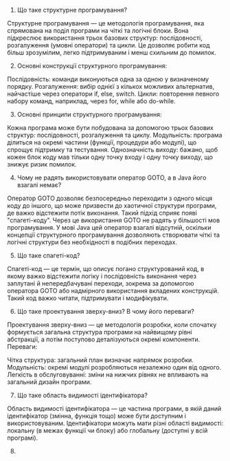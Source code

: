 1. Що таке структурне програмування?

Структурне програмування — це методологія програмування, яка спрямована на поділ програми на чіткі та логічні блоки. Вона підкреслює використання трьох базових структур: послідовності, розгалуження (умовні оператори) та цикли. Це дозволяє робити код більш зрозумілим, легко підтримуваним і менш схильним до помилок.

2. Основні конструкції структурного програмування:

Послідовність: команди виконуються одна за одною у визначеному порядку.
Розгалуження: вибір однієї з кількох можливих альтернатив, найчастіше через оператори if, else, switch.
Цикли: повторення певного набору команд, наприклад, через for, while або do-while.

3. Основні принципи структурного програмування:

Кожна програма може бути побудована за допомогою трьох базових структур: послідовності, розгалуження та циклу.
Модульність: програма ділиться на окремі частини (функції, процедури або модулі), що спрощує підтримку та тестування.
Однозначність виходу: бажано, щоб кожен блок коду мав тільки одну точку входу і одну точку виходу, що знижує ризик помилок.

4. Чому не радять використовувати оператор GOTO, а в Java його взагалі немає?

Оператор GOTO дозволяє безпосередньо переходити з одного місця коду до іншого, що може призвести до хаотичної структури програми, де важко відстежити потік виконання. Такий підхід сприяє появі "спагеті-коду". Через це використання GOTO не радять у більшості мов програмування. У мові Java цей оператор взагалі відсутній, оскільки концепції структурного програмування дозволяють створювати чіткі та логічні структури без необхідності в подібних переходах.

5. Що таке спагеті-код?

Спагеті-код — це термін, що описує погано структурований код, в якому важко відстежити логіку і послідовність виконання через заплутані й непередбачувані переходи, зокрема за допомогою оператора GOTO або надмірного використання вкладених конструкцій. Такий код важко читати, підтримувати і модифікувати.

6. Що таке проектування зверху-вниз? В чому його переваги?

Проектування зверху-вниз — це методологія розробки, коли спочатку формується загальна структура програми на найвищому рівні абстракції, а потім поступово деталізуються окремі компоненти. Переваги:

Чітка структура: загальний план визначає напрямок розробки.
Модульність: окремі модулі розробляються незалежно один від одного.
Легкість в обслуговуванні: зміни на нижчих рівнях не впливають на загальний дизайн програми.

7. Що таке область видимості ідентифікатора?

Область видимості ідентифікатора — це частина програми, в якій даний ідентифікатор (змінна, функція тощо) може бути доступним і використовуваним. Ідентифікатори можуть мати різні області видимості: локальну (в межах функції чи блоку) або глобальну (доступні у всій програмі).

8.